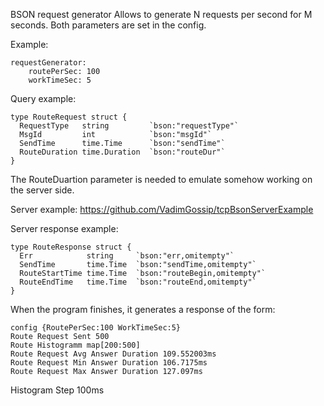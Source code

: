 BSON request generator
Allows to generate N requests per second for M seconds. Both parameters are set in the config.

Example:
```
requestGenerator:
    routePerSec: 100
    workTimeSec: 5
```
Query example:
```
type RouteRequest struct {
  RequestType   string         `bson:"requestType"`
  MsgId	        int            `bson:"msgId"`
  SendTime      time.Time      `bson:"sendTime"`
  RouteDuration time.Duration  `bson:"routeDur"`
}
```
The RouteDuartion parameter is needed to emulate somehow working on the server side. 

Server example:
https://github.com/VadimGossip/tcpBsonServerExample

Server response example:
```
type RouteResponse struct {
  Err            string     `bson:"err,omitempty"`
  SendTime       time.Time  `bson:"sendTime,omitempty"`
  RouteStartTime time.Time  `bson:"routeBegin,omitempty"`
  RouteEndTime   time.Time  `bson:"routeEnd,omitempty"`
}
```
When the program finishes, it generates a response of the form:
```
config {RoutePerSec:100 WorkTimeSec:5}
Route Request Sent 500
Route Histogramm map[200:500]
Route Request Avg Answer Duration 109.552003ms
Route Request Min Answer Duration 106.7175ms
Route Request Max Answer Duration 127.097ms
```
Histogram Step 100ms
